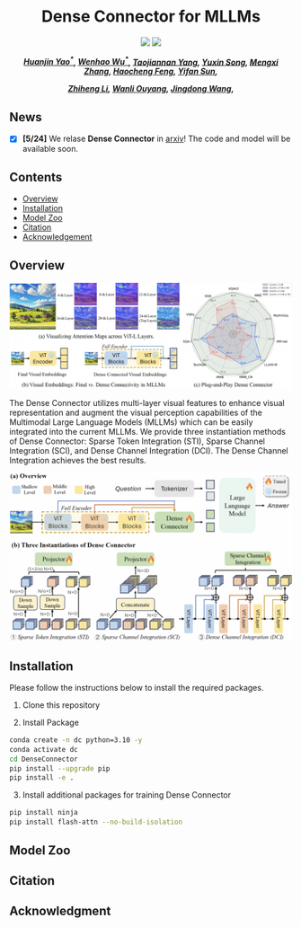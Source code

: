 <div align="center">

<h1> Dense Connector for MLLMs </h1>

<h5 align="center"> 

<a href=''><img src='https://img.shields.io/badge/Paper-Arxiv-red'></a>
<a href=''><img src='https://img.shields.io/badge/%F0%9F%A4%97%20Hugging%20Face-Models-blue'></a>

[Huanjin Yao<sup>*</sup>](),
[Wenhao Wu<sup>*</sup>](),
[Taojiannan Yang](),
[Yuxin Song](),
[Mengxi Zhang](),
[Haocheng Feng](),
[Yifan Sun](),

[Zhiheng Li](),
[Wanli Ouyang](),
[Jingdong Wang](),

</h5>
</div>

## News
- [x] **[5/24]** We relase **Dense Connector** in [arxiv]()! The code and model will be available soon.


## Contents
- [Overview](#overview)
- [Installation](#installation)
- [Model Zoo](#model-zoo)
- [Citation](#citation)
- [Acknowledgement](#acknowledgment)


## Overview

<div align=center>
<img width="795" alt="image" src="images/teaser.jpg">
</div>

The Dense Connector utilizes multi-layer visual features to enhance visual representation and augment the visual perception capabilities of the Multimodal Large Language Models (MLLMs) which can be easily integrated into the current MLLMs. We provide three instantiation methods of Dense Connector: Sparse Token Integration (STI), Sparse Channel Integration (SCI), and Dense Channel Integration (DCI). The Dense Channel Integration achieves the best results.

<div align=center>
<img width="795" alt="image" src="images/main.jpg">
</div>

## Installation
Please follow the instructions below to install the required packages.

1. Clone this repository

2. Install Package
```bash
conda create -n dc python=3.10 -y
conda activate dc
cd DenseConnector
pip install --upgrade pip 
pip install -e .
```

3. Install additional packages for training Dense Connector
```bash
pip install ninja
pip install flash-attn --no-build-isolation
```

## Model Zoo


## Citation

## Acknowledgment
